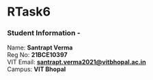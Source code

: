 # RTask6



### Student Information -
Name: **Santrapt Verma**  
Reg No: **21BCE10397**  
VIT Email: **santrapt.verma2021@vitbhopal.ac.in**  
Campus: **VIT Bhopal**
